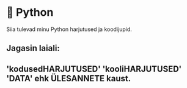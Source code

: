 # 🐍 Python

Siia tulevad minu Python harjutused ja koodijupid.

Jagasin laiali: 
---
'kodusedHARJUTUSED'
'kooliHARJUTUSED'
'DATA' ehk ÜLESANNETE kaust.
---